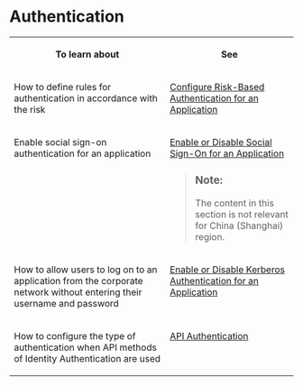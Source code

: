 <!-- loiod3db5feae01f4d218b1f6ed0029c060a -->

# Authentication


<table>
<tr>
<th valign="top">

To learn about

</th>
<th valign="top">

See

</th>
</tr>
<tr>
<td valign="top">

How to define rules for authentication in accordance with the risk

</td>
<td valign="top">

[Configure Risk-Based Authentication for an Application](configure-risk-based-authentication-for-an-application-bc52fbf.md#loiobc52fbf3d59447bbb6aa22f80d8b6056) 

</td>
</tr>
<tr>
<td valign="top">

Enable social sign-on authentication for an application

</td>
<td valign="top">

[Enable or Disable Social Sign-On for an Application](enable-or-disable-social-sign-on-for-an-application-ff12d3d.md)

> ### Note:  
> The content in this section is not relevant for China \(Shanghai\) region.



</td>
</tr>
<tr>
<td valign="top">

How to allow users to log on to an application from the corporate network without entering their username and password

</td>
<td valign="top">

[Enable or Disable Kerberos Authentication for an Application](enable-or-disable-kerberos-authentication-for-an-application-11121c9.md) 

</td>
</tr>
<tr>
<td valign="top">

How to configure the type of authentication when API methods of Identity Authentication are used

</td>
<td valign="top">

[API Authentication](api-authentication-9d200d5.md) 

</td>
</tr>
</table>

